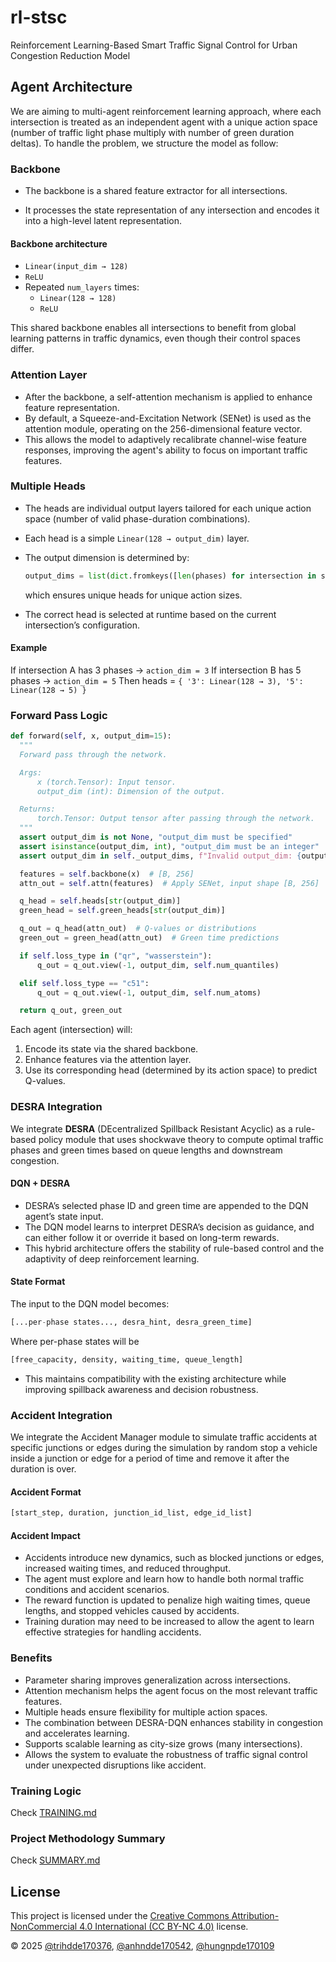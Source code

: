 # rl-stsc

Reinforcement Learning-Based Smart Traffic Signal Control for Urban Congestion Reduction Model

## Agent Architecture

We are aiming to multi-agent reinforcement learning approach, where each intersection is treated as an independent agent with a unique action space (number of traffic light phase multiply with number of green duration deltas). To handle the problem, we structure the model as follow:

### Backbone

- The backbone is a shared feature extractor for all intersections.

- It processes the state representation of any intersection and encodes it into a high-level latent representation.

#### Backbone architecture

- `Linear(input_dim → 128)`
- `ReLU`
- Repeated `num_layers` times:
  - `Linear(128 → 128)`
  - `ReLU`

This shared backbone enables all intersections to benefit from global learning patterns in traffic dynamics, even though their control spaces differ.

### Attention Layer

- After the backbone, a self-attention mechanism is applied to enhance feature representation.
- By default, a Squeeze-and-Excitation Network (SENet) is used as the attention module, operating on the 256-dimensional feature vector.
- This allows the model to adaptively recalibrate channel-wise feature responses, improving the agent's ability to focus on important traffic features.

### Multiple Heads

- The heads are individual output layers tailored for each unique action space (number of valid phase-duration combinations).
- Each head is a simple `Linear(128 → output_dim)` layer.
- The output dimension is determined by:

  ```python
  output_dims = list(dict.fromkeys([len(phases) for intersection in scenario]))
  ```

  which ensures unique heads for unique action sizes.

- The correct head is selected at runtime based on the current intersection’s configuration.

#### Example

If intersection A has 3 phases → `action_dim = 3`
If intersection B has 5 phases → `action_dim = 5`
Then heads = `{ '3': Linear(128 → 3), '5': Linear(128 → 5) }`

### Forward Pass Logic

```python
def forward(self, x, output_dim=15):
  """
  Forward pass through the network.

  Args:
      x (torch.Tensor): Input tensor.
      output_dim (int): Dimension of the output.

  Returns:
      torch.Tensor: Output tensor after passing through the network.
  """
  assert output_dim is not None, "output_dim must be specified"
  assert isinstance(output_dim, int), "output_dim must be an integer"
  assert output_dim in self._output_dims, f"Invalid output_dim: {output_dim}"

  features = self.backbone(x)  # [B, 256]
  attn_out = self.attn(features)  # Apply SENet, input shape [B, 256]

  q_head = self.heads[str(output_dim)]
  green_head = self.green_heads[str(output_dim)]

  q_out = q_head(attn_out)  # Q-values or distributions
  green_out = green_head(attn_out)  # Green time predictions

  if self.loss_type in ("qr", "wasserstein"):
      q_out = q_out.view(-1, output_dim, self.num_quantiles)

  elif self.loss_type == "c51":
      q_out = q_out.view(-1, output_dim, self.num_atoms)

  return q_out, green_out
```

Each agent (intersection) will:

1. Encode its state via the shared backbone.
2. Enhance features via the attention layer.
3. Use its corresponding head (determined by its action space) to predict Q-values.

### DESRA Integration

We integrate **DESRA** (DEcentralized Spillback Resistant Acyclic) as a rule-based policy module that uses shockwave theory to compute optimal traffic phases and green times based on queue lengths and downstream congestion.

#### DQN + DESRA

- DESRA’s selected phase ID and green time are appended to the DQN agent’s state input.
- The DQN model learns to interpret DESRA’s decision as guidance, and can either follow it or override it based on long-term rewards.
- This hybrid architecture offers the stability of rule-based control and the adaptivity of deep reinforcement learning.

#### State Format

The input to the DQN model becomes:

```python
[...per-phase states..., desra_hint, desra_green_time]
```
Where per-phase states will be
```python
[free_capacity, density, waiting_time, queue_length]
```

- This maintains compatibility with the existing architecture while improving spillback awareness and decision robustness.

### Accident Integration

We integrate the Accident Manager module to simulate traffic accidents at specific junctions or edges during the simulation by random stop
a vehicle inside a junction or edge for a period of time and remove it after the duration is over.

#### Accident Format

```python
[start_step, duration, junction_id_list, edge_id_list]
```

#### Accident Impact

- Accidents introduce new dynamics, such as blocked junctions or edges, increased waiting times, and reduced throughput.
- The agent must explore and learn how to handle both normal traffic conditions and accident scenarios.
- The reward function is updated to penalize high waiting times, queue lengths, and stopped vehicles caused by accidents.
- Training duration may need to be increased to allow the agent to learn effective strategies for handling accidents.
### Benefits

- Parameter sharing improves generalization across intersections.
- Attention mechanism helps the agent focus on the most relevant traffic features.
- Multiple heads ensure flexibility for multiple action spaces.
- The combination between DESRA-DQN enhances stability in congestion and accelerates learning.
- Supports scalable learning as city-size grows (many intersections).
- Allows the system to evaluate the robustness of traffic signal control under unexpected disruptions like accident.

### Training Logic

Check [TRAINING.md](TRAINING.md)

### Project Methodology Summary
Check [SUMMARY.md](SUMMARY.md)

## License

This project is licensed under the [Creative Commons Attribution-NonCommercial 4.0 International (CC BY-NC 4.0)](https://creativecommons.org/licenses/by-nc/4.0/) license.

© 2025 [@trihdde170376](https://github.com/ductridev), [@anhndde170542](https://github.com/Anhsturdy), [@hungnpde170109](https://github.com/NekoTom12343)

